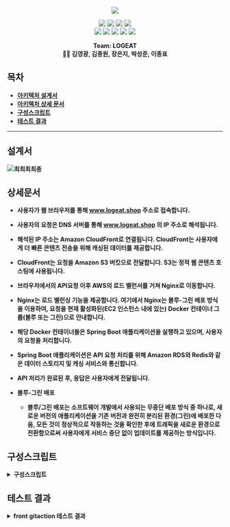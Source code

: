 <p align='center'>
    <img src="https://capsule-render.vercel.app/api?type=soft&color=ff4500&height=200&section=header&text=Welcome%20to%20LOGEAT%20👋&fontSize=50&animation=fadeIn&fontColor=ffffff"/>
</p>

<p align='center'>
  <a>
    <img src="https://img.shields.io/badge/GitHub-100000?style=for-the-badge&logo=github&logoColor=white"/>
  </a>
  <a>
    <img src="https://img.shields.io/badge/GitHub%20Actions-2088FF?style=for-the-badge&logo=github-actions&logoColor=white"/>
  </a>
    <a>
        <img src="https://img.shields.io/badge/Postman-FF6C37?style=for-the-badge&logo=postman&logoColor=white"/>
    </a>
   
  <a>
    <img src="https://img.shields.io/badge/Slack-4A154B?style=for-the-badge&logo=slack&logoColor=white"/>
  </a>

<br>
    
  <a>
    <img src="https://img.shields.io/badge/Docker-%230db7ed.svg?style=for-the-badge&logo=docker&logoColor=white"/>
  </a>
  <a>
    <img src="https://img.shields.io/badge/Redis-%23DD0031.svg?&style=for-the-badge&logo=redis&logoColor=white"/>
  </a>
  <a>
    <img src="https://img.shields.io/badge/Nginx-009639?style=for-the-badge&logo=nginx&logoColor=white"/>
  </a>
  <a>
    <img src="https://img.shields.io/badge/Amazon_AWS-232F3E?style=for-the-badge&logo=amazon-aws&logoColor=white"/>
  </a>
  <a>
    <img src="https://img.shields.io/badge/MariaDB-003545?style=for-the-badge&logo=mariadb&logoColor=white"/>
  </a>

<br>
	
    
</p>



<p align='center'>
  <b>Team: LOGEAT<b>
  <br>
    👨‍💻 김영광, 김종원, 장은지, 박성준, 이종표 
</p>

## 목차
- [아키텍처 설계서](#설계서)
- [아키텍처 상세 문서](#상세문서)
- [구성스크립트](#구성스크립트)
- [테스트 결과](#테스트-결과)

---

## 설계서

![최최최최종](https://github.com/beyond-sw-camp/be03-4th-2team-logeat-backend/assets/97268373/ecd04eb2-9b2a-4794-a578-d8c5662e8329)



## 상세문서
 - 사용자가 웹 브라우저를 통해 www.logeat.shop 주소로 접속합니다.
    
  - 사용자의 요청은 DNS 서버를 통해 www.logeat.shop 의 IP 주소로 해석됩니다.
    
  - 해석된 IP 주소는 Amazon CloudFront로 연결됩니다. CloudFront는 사용자에게 더 빠른 콘텐츠 전송을 위해 캐싱된 데이터를 제공합니다.
    
  - CloudFront는 요청을 Amazon S3 버킷으로 전달합니다. S3는 정적 웹 콘텐츠 호스팅에 사용됩니다.
    
  - 브라우저에서의 API요청 이후 AWS의 로드 밸런서를 거쳐 Nginx로 이동합니다.
    
  - Nginx는 로드 밸런싱 기능을 제공합니다. 여기에서 Nginx는 블루-그린 배포 방식을 이용하여, 요청을 현재 활성화된(EC2 인스턴스 내에 있는) Docker 컨테이너 그룹(블루 또는 그린)으로 안내합니다.
    
  - 해당 Docker 컨테이너들은 Spring Boot 애플리케이션을 실행하고 있으며, 사용자의 요청을 처리합니다.
    
  - Spring Boot 애플리케이션은 API 요청 처리를 위해 Amazon RDS와 Redis와 같은 데이터 스토리지 및 캐싱 서비스와 통신합니다.
    
  - API 처리가 완료된 후, 응답은 사용자에게 전달됩니다.
    
- 블루-그린 배포
  
  - 블루/그린 배포는 소프트웨어 개발에서 사용되는 무중단 배포 방식 중 하나로, 새로운 버전의 애플리케이션을 기존 버전과 완전히 분리된 환경(그린)에 배포한 다음, 모든 것이 정상적으로 작동하는 것을 확인한 후에 트래픽을 새로운 환경으로 전환함으로써 사용자에게 서비스 중단 없이 업데이트를 제공하는 방식입니다.


## 구성스크립트
<details> <summary><b>구성스크립트</b></summary>   
  <div markdown="1"> 
      
        name: Deploy to AWS S3
        on:
          push:
            branches:
              - main
        jobs:
        # 작업의 이름 지정
          build-and-depoly:
            runs-on: ubuntu-latest
            steps:
            - uses: actions/checkout@v2
            - name: setup node.js
              uses: actions/setup-node@v2
              with:
                node-version: '20'
            - name: npm install
              working-directory: ./
              run: npm install
            - name: ckeditor add
              working-directory: ./
              run: npm add file:./ckeditor5
            - name: npm run build
              working-directory: ./
              run: npm run build
            - name: setup aws cli
              uses: aws-actions/configure-aws-credentials@v2
              with:
                aws-access-key-id: ${{secrets.AWS_ACCESS_KEY_ID}}
                aws-secret-access-key: ${{secrets.AWS_SECRET_ACCESS_KEY}}
                aws-region: "ap-northeast-2"
            - name: deploy to s3
              run: |
                aws s3 cp ./dist s3://logeat-bucket/ --recursive

</details>


## 테스트 결과
<details> <summary><b>front gitaction 테스트 결과</b></summary>   
  <div markdown="1"> 
        "https://github.com/beyond-sw-camp/be03-4th-2team-logeat-frontend/assets/125184448/31b34423-ceec-4f18-aca8-6133cdd33824"
    </div>
    
</details>


